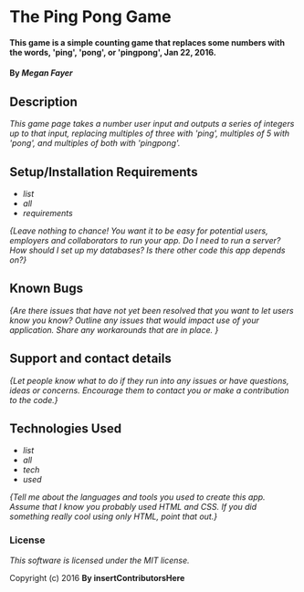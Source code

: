 # The Ping Pong Game

#### This game is a simple counting game that replaces some numbers with the words, 'ping', 'pong', or 'pingpong', Jan 22, 2016.

#### By _**Megan Fayer**_

## Description

_This game page takes a number user input and outputs a series of integers up to that input, replacing multiples of three with 'ping', multiples of 5 with 'pong', and multiples of both with 'pingpong'._

## Setup/Installation Requirements

* _list_
* _all_
* _requirements_

_{Leave nothing to chance! You want it to be easy for potential users, employers and collaborators to run your app. Do I need to run a server? How should I set up my databases? Is there other code this app depends on?}_

## Known Bugs

_{Are there issues that have not yet been resolved that you want to let users know you know?  Outline any issues that would impact use of your application.  Share any workarounds that are in place. }_

## Support and contact details

_{Let people know what to do if they run into any issues or have questions, ideas or concerns.  Encourage them to contact you or make a contribution to the code.}_

## Technologies Used

* _list_
* _all_
* _tech_
* _used_

_{Tell me about the languages and tools you used to create this app. Assume that I know you probably used HTML and CSS. If you did something really cool using only HTML, point that out.}_

### License

*This software is licensed under the MIT license.*

Copyright (c) 2016 **By insertContributorsHere**
